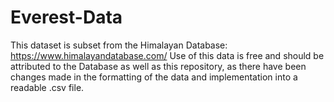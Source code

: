 # Everest-Data

This dataset is subset from the Himalayan Database: https://www.himalayandatabase.com/
Use of this data is free and should be attributed to the Database as well as this repository, as there have been changes made in the formatting of the data and implementation into a readable .csv file.  

